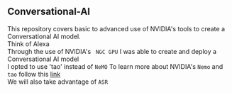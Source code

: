 ## Conversational-AI

This repository covers basic to advanced use of NVIDIA's tools to create a Conversational AI model.
</br>
Think of Alexa </br>
Through the use of NVIDIA's ` NGC GPU` I was able to create and deploy a Conversational AI model </br>
I opted to use 'tao' instead of `NeMO`
To learn more about NVIDIA's `Nemo` and `tao` follow this [link](nvidia.com) </br>
We will also take advantage of `ASR`
